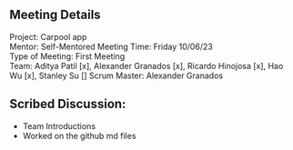 
## Meeting Details  

Project: Carpool app  
Mentor: Self-Mentored
Meeting Time: Friday 10/06/23  
Type of Meeting: First Meeting  
Team: Aditya Patil [x], Alexander Granados [x], Ricardo Hinojosa [x], Hao Wu [x], Stanley Su []
Scrum Master: Alexander Granados

## Scribed Discussion:

- Team Introductions
- Worked on the github md files
